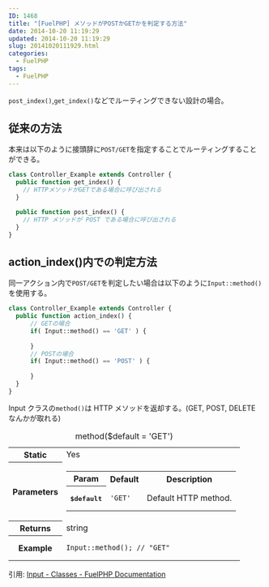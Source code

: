 ```yaml
---
ID: 1468
title: "[FuelPHP] メソッドがPOSTかGETかを判定する方法"
date: 2014-10-20 11:19:29
updated: 2014-10-20 11:19:29
slug: 20141020111929.html
categories:
  - FuelPHP
tags:
  - FuelPHP
---
```


<code>post_index()</code>,<code>get_index()</code>などでルーティングできない設計の場合。

<!--more-->
<h2>従来の方法</h2>
本来は以下のように接頭辞に<code>POST/GET</code>を指定することでルーティングすることができる。

```php
class Controller_Example extends Controller {
  public function get_index() {
    // HTTPメソッドがGETである場合に呼び出される
  }

  public function post_index() {
    // HTTP メソッドが POST である場合に呼び出される
  }
}
```

<h2>action_index()内での判定方法</h2>
同一アクション内で<code>POST/GET</code>を判定したい場合は以下のように<code>Input::method()</code>を使用する。

```php
class Controller_Example extends Controller {
  public function action_index() {
      // GETの場合
      if( Input::method() == 'GET' ) {
          
      }
      // POSTの場合
      if( Input::method() == 'POST' ) {
          
      }
  }
}
```

Input クラスの<code>method()</code>は HTTP メソッドを返却する。(GET, POST, DELETE なんかが取れる)

<table class="">
    <caption>method($default = 'GET')</caption>
    <tbody>
    <tr>
        <th class="legend">Static</th>
        <td>Yes</td>
    </tr>
    <tr>
        <th>Parameters</th>
        <td>
            <table class="parameters">
                <tbody><tr>
                    <th>Param</th>
                    <th>Default</th>
                    <th class="description">Description</th>
                </tr>
                <tr>
                    <th><kbd>$default</kbd></th>
                    <td><pre class="php"><code data-result="[object Object]" class="php"><span class="string">'GET'</span></code></pre></td>
                    <td>Default HTTP method.</td>
                </tr>
            </tbody></table>
        </td>
    </tr>
    <tr>
        <th>Returns</th>
        <td>string</td>
    </tr>
    <tr>
        <th>Example</th>
        <td>
            <pre><code data-result="[object Object]" class="php">Input::method(); <span class="comment">// "GET"</span></code></pre>
        </td>
    </tr>
    </tbody>
</table>
引用: <a href="http://fuelphp.com/docs/classes/input.html" target="_blank">Input - Classes - FuelPHP Documentation</a>

